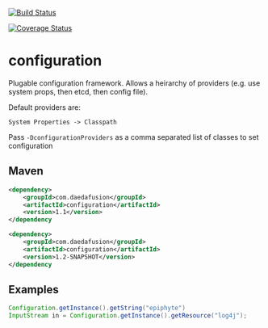 [![Build Status](https://travis-ci.org/daedafusion/configuration.svg?branch=master)](https://travis-ci.org/daedafusion/configuration)

[![Coverage Status](https://coveralls.io/repos/github/daedafusion/configuration/badge.svg?branch=master)](https://coveralls.io/github/daedafusion/configuration?branch=master)

# configuration

Plugable configuration framework. Allows a heirarchy of providers (e.g. use system props, then etcd, then config file).

Default providers are:

    System Properties -> Classpath
    
Pass ```-DconfigurationProviders``` as a comma separated list of classes to set configuration

## Maven

```xml
<dependency>
    <groupId>com.daedafusion</groupId>
    <artifactId>configuration</artifactId>
    <version>1.1</version>
</dependency
```

```xml
<dependency>
    <groupId>com.daedafusion</groupId>
    <artifactId>configuration</artifactId>
    <version>1.2-SNAPSHOT</version>
</dependency
```

## Examples

```java
Configuration.getInstance().getString("epiphyte")
InputStream in = Configuration.getInstance().getResource("log4j");
```